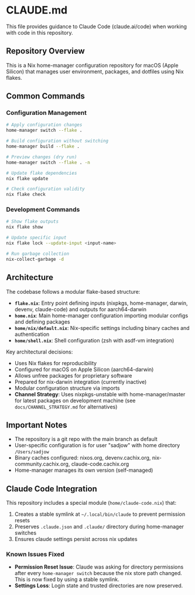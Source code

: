 # CLAUDE.md

This file provides guidance to Claude Code (claude.ai/code) when working with code in this repository.

## Repository Overview

This is a Nix home-manager configuration repository for macOS (Apple Silicon) that manages user environment, packages, and dotfiles using Nix flakes.

## Common Commands

### Configuration Management
```bash
# Apply configuration changes
home-manager switch --flake .

# Build configuration without switching
home-manager build --flake .

# Preview changes (dry run)
home-manager switch --flake . -n

# Update flake dependencies
nix flake update

# Check configuration validity
nix flake check
```

### Development Commands
```bash
# Show flake outputs
nix flake show

# Update specific input
nix flake lock --update-input <input-name>

# Run garbage collection
nix-collect-garbage -d
```

## Architecture

The codebase follows a modular flake-based structure:

- **`flake.nix`**: Entry point defining inputs (nixpkgs, home-manager, darwin, devenv, claude-code) and outputs for aarch64-darwin
- **`home.nix`**: Main home-manager configuration importing modular configs and defining packages
- **`home/nix/default.nix`**: Nix-specific settings including binary caches and authentication
- **`home/shell.nix`**: Shell configuration (zsh with asdf-vm integration)

Key architectural decisions:
- Uses Nix flakes for reproducibility
- Configured for macOS on Apple Silicon (aarch64-darwin)
- Allows unfree packages for proprietary software
- Prepared for nix-darwin integration (currently inactive)
- Modular configuration structure via imports
- **Channel Strategy**: Uses nixpkgs-unstable with home-manager/master for latest packages on development machine (see `docs/CHANNEL_STRATEGY.md` for alternatives)

## Important Notes

- The repository is a git repo with the main branch as default
- User-specific configuration is for user "sadjow" with home directory `/Users/sadjow`
- Binary caches configured: nixos.org, devenv.cachix.org, nix-community.cachix.org, claude-code.cachix.org
- Home-manager manages its own version (self-managed)

## Claude Code Integration

This repository includes a special module (`home/claude-code.nix`) that:

1. Creates a stable symlink at `~/.local/bin/claude` to prevent permission resets
2. Preserves `.claude.json` and `.claude/` directory during home-manager switches
3. Ensures claude settings persist across nix updates

### Known Issues Fixed

- **Permission Reset Issue**: Claude was asking for directory permissions after every `home-manager switch` because the nix store path changed. This is now fixed by using a stable symlink.
- **Settings Loss**: Login state and trusted directories are now preserved.